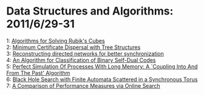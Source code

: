 # Data Structures and Algorithms: 2011/6/29-31  
1: [Algorithms for Solving Rubik's Cubes](https://doi.org/10.48550/arXiv.1106.5736)  
2: [Minimum Certificate Dispersal with Tree Structures](https://doi.org/10.48550/arXiv.1106.5845)  
3: [Reconstructing directed networks for better synchronization](https://doi.org/10.48550/arXiv.1106.5906)  
4: [An Algorithm for Classification of Binary Self-Dual Codes](https://doi.org/10.48550/arXiv.1106.5930)  
5: [Perfect Simulation Of Processes With Long Memory: A `Coupling Into And  From The Past' Algorithm](https://doi.org/10.48550/arXiv.1106.5971)  
6: [Black Hole Search with Finite Automata Scattered in a Synchronous Torus](https://doi.org/10.48550/arXiv.1106.6037)  
7: [A Comparison of Performance Measures via Online Search](https://doi.org/10.48550/arXiv.1106.6136)  